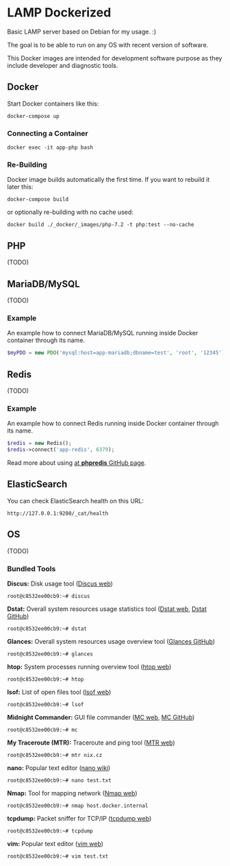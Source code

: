 # LAMP Dockerized
Basic LAMP server based on Debian for my usage. :)

The goal is to be able to run on any OS with recent version of software.

This Docker images are intended for development software purpose as they include developer and diagnostic tools.





## Docker
Start Docker containers like this:
```
docker-compose up
```

### Connecting a Container
```
docker exec -it app-php bash
```

### Re-Building
Docker image builds automatically the first time. If you want to rebuild it later this:
```
docker-compose build
```

or optionally re-building with no cache used:

```
docker build ./_docker/_images/php-7.2 -t php:test --no-cache
```



## PHP
(TODO)




## MariaDB/MySQL
(TODO)

### Example
An example how to connect MariaDB/MySQL running inside Docker container through its name.
```php
$myPDO = new PDO('mysql:host=app-mariadb;dbname=test', 'root', '12345');
```





## Redis
(TODO)





### Example
An example how to connect Redis running inside Docker container through its name.

```php
$redis = new Redis();
$redis->connect('app-redis', 6379);
```

Read more about using [at **phpredis** GitHub page](https://github.com/phpredis/phpredis).





## ElasticSearch
You can check ElasticSearch health on this URL:
```
http://127.0.0.1:9200/_cat/health
```




## OS
(TODO)

### Bundled Tools
**Discus:** Disk usage tool ([Discus web](http://www.debianadmin.com/check-your-linux-machine-disk-space-using-discus.html))
```
root@c8532ee00cb9:~# discus
```

**Dstat:** Overall system resources usage statistics tool ([Dstat web](http://dag.wiee.rs/home-made/dstat/), [Dstat GitHub](https://github.com/dagwieers/dstat))
```
root@c8532ee00cb9:~# dstat
```

**Glances:** Overall system resources usage overview tool ([Glances GitHub](https://github.com/nicolargo/glances))
```
root@c8532ee00cb9:~# glances
```

**htop:** System processes running overview tool ([htop web](https://hisham.hm/htop/))
```
root@c8532ee00cb9:~# htop
```

**lsof:** List of open files tool ([lsof web](https://www.ibm.com/developerworks/aix/library/au-lsof.html))
```
root@c8532ee00cb9:~# lsof
```

**Midnight Commander:** GUI file commander ([MC web](https://midnight-commander.org/), [MC GitHub](https://github.com/MidnightCommander/mc))
```
root@c8532ee00cb9:~# mc
```

**My Traceroute (MTR):** Traceroute and ping tool ([MTR web](https://www.linode.com/docs/networking/diagnostics/diagnosing-network-issues-with-mtr/))
```
root@c8532ee00cb9:~# mtr nix.cz
```

**nano:** Popular text editor ([nano wiki](https://en.wikipedia.org/wiki/GNU_nano))
```
root@c8532ee00cb9:~# nano test.txt
```

**Nmap:** Tool for mapping network ([Nmap web](https://www.linux.com/learn/beginners-guide-nmap))
```
root@c8532ee00cb9:~# nmap host.docker.internal
```

**tcpdump:** Packet sniffer for TCP/IP ([tcpdump web](https://www.tecmint.com/12-tcpdump-commands-a-network-sniffer-tool/))
```
root@c8532ee00cb9:~# tcpdump
```

**vim:** Popular text editor ([vim web](https://www.vim.org/))
```
root@c8532ee00cb9:~# vim test.txt
```